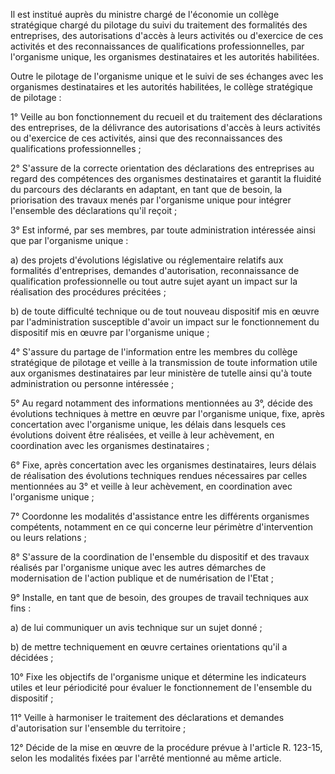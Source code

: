   

Il est institué auprès du ministre chargé de l'économie un collège stratégique chargé du pilotage du suivi du traitement des formalités des entreprises, des autorisations d'accès à leurs activités ou d'exercice de ces activités et des reconnaissances de qualifications professionnelles, par l'organisme unique, les organismes destinataires et les autorités habilitées.  

  

Outre le pilotage de l'organisme unique et le suivi de ses échanges avec les organismes destinataires et les autorités habilitées, le collège stratégique de pilotage :  

  

1° Veille au bon fonctionnement du recueil et du traitement des déclarations des entreprises, de la délivrance des autorisations d'accès à leurs activités ou d'exercice de ces activités, ainsi que des reconnaissances des qualifications professionnelles ;  

  

2° S'assure de la correcte orientation des déclarations des entreprises au regard des compétences des organismes destinataires et garantit la fluidité du parcours des déclarants en adaptant, en tant que de besoin, la priorisation des travaux menés par l'organisme unique pour intégrer l'ensemble des déclarations qu'il reçoit ;  

  

3° Est informé, par ses membres, par toute administration intéressée ainsi que par l'organisme unique :  

  

a) des projets d'évolutions législative ou réglementaire relatifs aux formalités d'entreprises, demandes d'autorisation, reconnaissance de qualification professionnelle ou tout autre sujet ayant un impact sur la réalisation des procédures précitées ;  

  

b) de toute difficulté technique ou de tout nouveau dispositif mis en œuvre par l'administration susceptible d'avoir un impact sur le fonctionnement du dispositif mis en œuvre par l'organisme unique ;  

  

4° S'assure du partage de l'information entre les membres du collège stratégique de pilotage et veille à la transmission de toute information utile aux organismes destinataires par leur ministère de tutelle ainsi qu'à toute administration ou personne intéressée ;  

  

5° Au regard notamment des informations mentionnées au 3°, décide des évolutions techniques à mettre en œuvre par l'organisme unique, fixe, après concertation avec l'organisme unique, les délais dans lesquels ces évolutions doivent être réalisées, et veille à leur achèvement, en coordination avec les organismes destinataires ;  

  

6° Fixe, après concertation avec les organismes destinataires, leurs délais de réalisation des évolutions techniques rendues nécessaires par celles mentionnées au 3° et veille à leur achèvement, en coordination avec l'organisme unique ;  

  

7° Coordonne les modalités d'assistance entre les différents organismes compétents, notamment en ce qui concerne leur périmètre d'intervention ou leurs relations ;  

  

8° S'assure de la coordination de l'ensemble du dispositif et des travaux réalisés par l'organisme unique avec les autres démarches de modernisation de l'action publique et de numérisation de l'Etat ;  

  

9° Installe, en tant que de besoin, des groupes de travail techniques aux fins :  

  

a) de lui communiquer un avis technique sur un sujet donné ;  

  

b) de mettre techniquement en œuvre certaines orientations qu'il a décidées ;  

  

10° Fixe les objectifs de l'organisme unique et détermine les indicateurs utiles et leur périodicité pour évaluer le fonctionnement de l'ensemble du dispositif ;  

  

11° Veille à harmoniser le traitement des déclarations et demandes d'autorisation sur l'ensemble du territoire ;  

  

12° Décide de la mise en œuvre de la procédure prévue à l'article R. 123-15, selon les modalités fixées par l'arrêté mentionné au même article.


  
